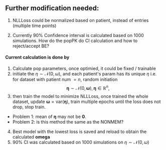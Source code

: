 ## Further modification needed:


1. NLLLoss could be normalized based on patient, instead of entries (multiple time points)

2. Currently 90% Confidence interval is calculated based on 1000 simulations. How do the popPK do CI calculation and how to reject/accept BE?


#### Current calculation is done by

1. Calculate pop parameters, once optimied, it could be fixed / trainable
2. initiate the $\eta \sim \mathcal{N}(0, \omega)$, and each patient's param has its unique $\eta$
    i.e. for dataset with patient num $= n$, random initiation $$\mathbf{\eta} \sim \mathcal{N}(0, \mathbf{\omega}),  \mathbf{\eta}\in \mathbb{R}^n, $$
3. then train the model to minimize NLLLoss, once trained the whole dataset, update $\mathbf{\omega} = \text{var} (\mathbf{\eta})$,
   train multiple epochs until the loss does not drop, stop train.
  * Problem 1: mean of $\mathbf{\eta}$ may not be $\mathbf{0}$.
  * Problem 2: is this method the same as the NONMEM?  
4.  Best model with the lowest loss is saved and reload to obtain the calculated $\mathbf{omega}$
5.  90% CI was calculated based on 1000 simulations on $\eta \sim \mathcal{N}(0, \omega)$
